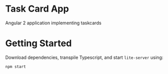 # Task Card App

Angular 2 application implementing taskcards

# Getting Started

Download dependencies, transpile Typescript, and start `lite-server` using:

```
npm start
```